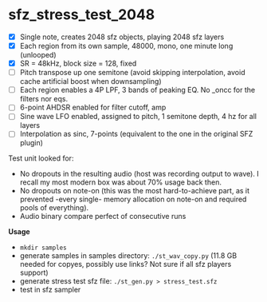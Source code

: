 # sfz_stress_test_2048

- [x] Single note, creates 2048 sfz <region> objects, playing 2048 sfz layers
- [x] Each region from its own sample, 48000, mono, one minute long (unlooped)
- [x] SR = 48kHz, block size = 128, fixed
- [ ] Pitch transpose up one semitone (avoid skipping interpolation, avoid cache artificial boost when downsampling)
- [ ] Each region enables a 4P LPF, 3 bands of peaking EQ. No _oncc for the filters nor eqs.
- [ ] 6-point AHDSR enabled for filter cutoff, amp
- [ ] Sine wave LFO enabled, assigned to pitch, 1 semitone depth, 4 hz for all layers
- [ ] Interpolation as sinc, 7-points (equivalent to the one in the original SFZ plugin)

Test unit looked for:

* No dropouts in the resulting audio (host was recording output to wave). I recall my most modern box was about 70% usage back then.
* No dropouts on note-on (this was the most hard-to-achieve part, as it prevented -every single- memory allocation on note-on and required pools of everything).
* Audio binary compare perfect of consecutive runs

**Usage**

* `mkdir samples`
* generate samples in samples directory: `./st_wav_copy.py` (11.8 GB needed for copyes, possibly use links? Not sure if all sfz players support)
* generate stress test sfz file: `./st_gen.py > stress_test.sfz`
* test in sfz sampler
